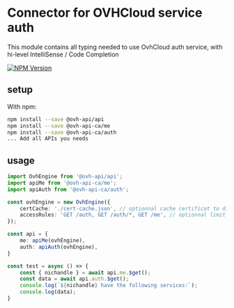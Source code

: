 # Connector for OVHCloud service auth

This module contains all typing needed to use OvhCloud auth service, with hi-level IntelliSense / Code Completion

[![NPM Version](https://img.shields.io/npm/v/@ovh-api-ca/auth.svg?style=flat)](https://www.npmjs.org/package/@ovh-api-ca/auth)

## setup

With npm:
````bash
npm install --save @ovh-api/api
npm install --save @ovh-api-ca/me
npm install --save @ovh-api-ca/auth
... Add all APIs you needs
````

## usage

````typescript
import OvhEngine from '@ovh-api/api';
import apiMe from '@ovh-api-ca/me';
import apiAuth from '@ovh-api-ca/auth';

const ovhEngine = new OvhEngine({ 
    certCache: './cert-cache.json', // optionnal cache certificat to disk
    accessRules: 'GET /auth, GET /auth/*, GET /me', // optionnal limit the requested privileges.
});

const api = {
    me: apiMe(ovhEngine),
    auth: apiAuth(ovhEngine),
}

const test = async () => {
    const { nichandle } = await api.me.$get();
    const data = await api.auth.$get();
    console.log(`${nichandle} have the following services:`);
    console.log(data);
}

````